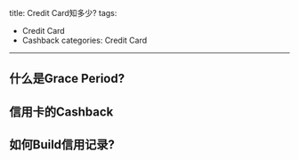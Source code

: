 title: Credit Card知多少?
tags: 
- Credit Card
- Cashback
categories: Credit Card
-----------------------
## 什么是Grace Period?
## 信用卡的Cashback
## 如何Build信用记录?